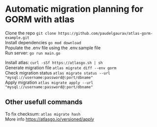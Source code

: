 # Automatic migration planning for GORM with atlas

Clone the repo ```git clone https://github.com/paudelgaurav/atlas-gorm-example.git``` <br>
Install dependencies ```go mod download``` <br>
Populate the .env file using the .env.sample file <br>
Run server: ```go run main.go``` <br>

Install atlas: ```curl -sSf https://atlasgo.sh | sh ``` <br>
Generate migration file ```atlas migrate diff --env gorm``` <br>
Check migration status ```atlas migrate status --url "mysql://username:password@:port/dbname"``` <br>
Apply migration ```atlas migrate apply --url "mysql://username:password@:port/dbname"``` <br>

## Other usefull commands
To fix checksum: ```atlas migrate hash``` <br>
More info https://atlasgo.io/versioned/apply
